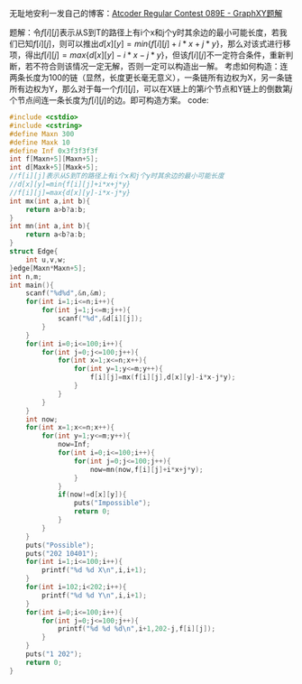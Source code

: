 无耻地安利一发自己的博客：[Atcoder Regular Contest 089E - GraphXY题解](https://www.cnblogs.com/withhope/p/11740792.html)

题解：令$f[i][j]$表示从S到T的路径上有i个x和j个y时其余边的最小可能长度，若我们已知$f[i][j]$，则可以推出$d[x][y]=min\{f[i][j]+i*x+j*y\}$，那么对该式进行移项，得出$f[i][j]=max\{d[x][y]-i*x-j*y\}$，但该$f[i][j]$不一定符合条件，重新判断，若不符合则该情况一定无解，否则一定可以构造出一解。
考虑如何构造：连两条长度为100的链（显然，长度更长毫无意义），一条链所有边权为X，另一条链所有边权为Y，那么对于每一个$f[i][j]$，可以在X链上的第$i$个节点和Y链上的倒数第$j$个节点间连一条长度为$f[i][j]$的边。即可构造方案。
code:
```cpp
#include <cstdio>
#include <cstring>
#define Maxn 300
#define Maxk 10
#define Inf 0x3f3f3f3f
int f[Maxn+5][Maxn+5];
int d[Maxk+5][Maxk+5];
//f[i][j]表示从S到T的路径上有i个x和j个y时其余边的最小可能长度 
//d[x][y]=min{f[i][j]+i*x+j*y}
//f[i][j]=max{d[x][y]-i*x-j*y}
int mx(int a,int b){
	return a>b?a:b;
}
int mn(int a,int b){
	return a<b?a:b;
}
struct Edge{
	int u,v,w;
}edge[Maxn*Maxn+5];
int n,m;
int main(){
	scanf("%d%d",&n,&m);
	for(int i=1;i<=n;i++){
		for(int j=1;j<=m;j++){
			scanf("%d",&d[i][j]);
		}
	}
	for(int i=0;i<=100;i++){
		for(int j=0;j<=100;j++){
			for(int x=1;x<=n;x++){
				for(int y=1;y<=m;y++){
					f[i][j]=mx(f[i][j],d[x][y]-i*x-j*y);
				}
			}
		}
	}
	int now;
	for(int x=1;x<=n;x++){
		for(int y=1;y<=m;y++){
			now=Inf;
			for(int i=0;i<=100;i++){
				for(int j=0;j<=100;j++){
					now=mn(now,f[i][j]+i*x+j*y);
				}
			}
			if(now!=d[x][y]){
				puts("Impossible");
				return 0;
			}
		}
	}
	puts("Possible");
	puts("202 10401");
	for(int i=1;i<=100;i++){
		printf("%d %d X\n",i,i+1);
	}
	for(int i=102;i<202;i++){
		printf("%d %d Y\n",i,i+1);
	}
	for(int i=0;i<=100;i++){
		for(int j=0;j<=100;j++){
			printf("%d %d %d\n",i+1,202-j,f[i][j]);
		}
	}
	puts("1 202");
	return 0;
}
```